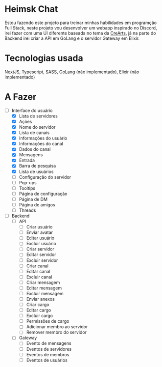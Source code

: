 # Heimsk Chat

Estou fazendo este projeto para treinar minhas habilidades em programção Full Stack, neste projeto vou desenvolver um webapp inspirado no Discord, irei fazer com uma UI diferente baseada no tema da [CreArts](https://github.com/CreArts-Community/CreArts-Discord), já na parte do Backend irei criar a API em GoLang e o servidor Gateway em Elixir.

# Tecnologias usada

NextJS, Typescript, SASS, GoLang (não implementado), Elixir (não implementado)

# A Fazer
- [ ] Interface do usuário
    - [x] Lista de servidores
    - [x] Ações
    - [x] Nome do servidor
    - [x] Lista de canais
    - [x] Informações do usuário
    - [x] Informações do canal
    - [x] Dados do canal
    - [x] Mensagens
    - [x] Entrada
    - [x] Barra de pesquisa
    - [x] Lista de usuários
    - [ ] Configuração do servidor
    - [ ] Pop-ups
    - [ ] Tooltips
    - [ ] Página de configuração
    - [ ] Página de DM
    - [ ] Página de amigos
    - [ ] Threads

- [ ] Backend
    - [ ] API
        - [ ] Criar usuário
        - [ ] Enviar avatar
        - [ ] Editar usuário
        - [ ] Excluir usuário
        - [ ] Criar servidor
        - [ ] Editar servidor
        - [ ] Excluir servidor
        - [ ] Criar canal
        - [ ] Editar canal
        - [ ] Excluir canal
        - [ ] Criar mensagem
        - [ ] Editar mensagem
        - [ ] Excluir mensagem
        - [ ] Enviar anexos
        - [ ] Criar cargo
        - [ ] Editar cargo
        - [ ] Excluir cargo
        - [ ] Permissões de cargo
        - [ ] Adicionar membro ao servidor
        - [ ] Remover membro do servidor

    - [ ] Gateway
        - [ ] Evento de mensagens
        - [ ] Eventos de servidores
        - [ ] Eventos de membros
        - [ ] Eventos de usuários
